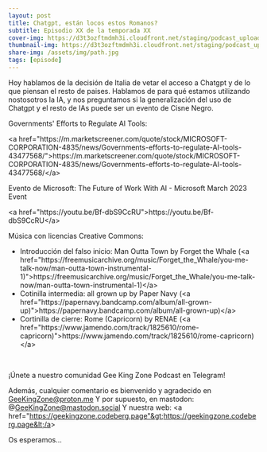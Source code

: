 ```yaml
---
layout: post
title: Chatgpt, están locos estos Romanos?
subtitle: Episodio XX de la temporada XX
cover-img: https://d3t3ozftmdmh3i.cloudfront.net/staging/podcast_uploaded_episode/14743809/14743809-1691157355695-0b36b4eae2a72.jpg
thumbnail-img: https://d3t3ozftmdmh3i.cloudfront.net/staging/podcast_uploaded_episode/14743809/14743809-1691157355695-0b36b4eae2a72.jpg
share-img: /assets/img/path.jpg
tags: [episode]
---
```


<p>Hoy hablamos de la decisión de Italia de vetar el acceso a Chatgpt y de lo que piensan el resto de paises.
Hablamos de para qué estamos utilizando nostosotros la IA, y nos preguntamos si la generalización del uso de Chatgpt y el resto de IAs puede ser un evento de Cisne Negro.</p>
<p>Governments' Efforts to Regulate AI Tools:</p>
<p>&lt;a href="https://m.marketscreener.com/quote/stock/MICROSOFT-CORPORATION-4835/news/Governments-efforts-to-regulate-AI-tools-43477568/"&gt;https://m.marketscreener.com/quote/stock/MICROSOFT-CORPORATION-4835/news/Governments-efforts-to-regulate-AI-tools-43477568/&lt;/a&gt;</p>
<p>Evento de Microsoft: The Future of Work With AI - Microsoft March 2023 Event</p>
<p>&lt;a href="https://youtu.be/Bf-dbS9CcRU"&gt;https://youtu.be/Bf-dbS9CcRU&lt;/a&gt;</p>
<p>Música con licencias Creative Commons:
</p>
<ul>
<li>Introducción del falso inicio: Man Outta Town by Forget the Whale (&lt;a href="https://freemusicarchive.org/music/Forget_the_Whale/you-me-talk-now/man-outta-town-instrumental-1)"&gt;https://freemusicarchive.org/music/Forget_the_Whale/you-me-talk-now/man-outta-town-instrumental-1)&lt;/a&gt;</li>
<li>Cotinilla intermedia: all grown up by Paper Navy (&lt;a href="https://papernavy.bandcamp.com/album/all-grown-up)"&gt;https://papernavy.bandcamp.com/album/all-grown-up)&lt;/a&gt;</li>
<li>Cortinilla de cierre: Rome (Capricorn) by RENAE (&lt;a href="https://www.jamendo.com/track/1825610/rome-capricorn)"&gt;https://www.jamendo.com/track/1825610/rome-capricorn)&lt;/a&gt;</li>
</ul>
<p><br/></p>
<p>¡Únete a nuestro comunidad Gee King Zone Podcast en Telegram!

Además, cualquier comentario es bienvenido y agradecido en GeeKingZone@proton.me
Y por supuesto, en mastodon: @GeeKingZone@mastodon.social
Y nuestra web: &lt;a href="https://geekingzone.codeberg.page"&gt;https://geekingzone.codeberg.page&lt;/a&gt;

Os esperamos...</p>
<p><br/></p>
